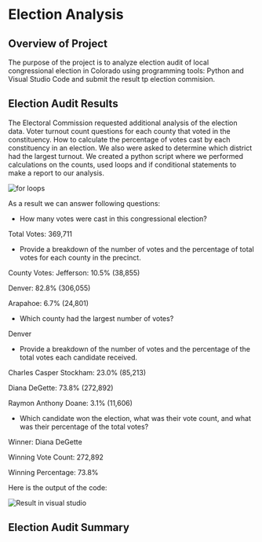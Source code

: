 # Election Analysis
## Overview of Project
The purpose of the project is to analyze election audit of local congressional election in Colorado using programming tools: Python and Visual Studio Code and submit the result tp election commision.
## Election Audit Results 
The Electoral Commission requested additional analysis of the election data. Voter turnout count questions for each county that voted in the constituency. How to calculate the percentage of votes cast by each constituency in an election. We also were asked to determine which district had the largest turnout.
We created a python script where we performed calculations on the counts, used loops and if conditional statements to make a report to our analysis.

![for loops](https://user-images.githubusercontent.com/66500222/168440982-745579f0-5f15-4296-b6af-d02f11c3fb20.png)


As a result we can answer following questions:
- How many votes were cast in this congressional election?

Total Votes: 369,711
- Provide a breakdown of the number of votes and the percentage of total votes for each county in the precinct.

County Votes:
Jefferson: 10.5% (38,855)

Denver: 82.8% (306,055)

Arapahoe: 6.7% (24,801)
- Which county had the largest number of votes?

Denver
- Provide a breakdown of the number of votes and the percentage of the total votes each candidate received.

Charles Casper Stockham: 23.0% (85,213)

Diana DeGette: 73.8% (272,892)

Raymon Anthony Doane: 3.1% (11,606)

- Which candidate won the election, what was their vote count, and what was their percentage of the total votes?

Winner: Diana DeGette

Winning Vote Count: 272,892

Winning Percentage: 73.8%

Here is the output of the code:

![Result in visual studio](https://user-images.githubusercontent.com/66500222/168441033-2520a586-ff1b-43ee-8213-7d7bb182f3f7.png)


## Election Audit Summary
